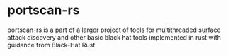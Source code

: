 
# portscan-rs

portscan-rs is a part of a larger project of tools for multithreaded surface attack discovery and other basic black hat tools implemented in rust with guidance from Black-Hat Rust 
